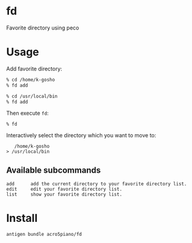 # fd

Favorite directory using peco

# Usage

Add favorite directory:

```bash
% cd /home/k-gosho
% fd add

% cd /usr/local/bin
% fd add
```

Then execute `fd`:

```
% fd
```

Interactively select the directory which you want to move to:

```
   /home/k-gosho
> /usr/local/bin
```

## Available subcommands

    add      add the current directory to your favorite directory list.
    edit     edit your favorite directory list.
    list     show your favorite directory list.

# Install

```sh
antigen bundle acro5piano/fd
```
